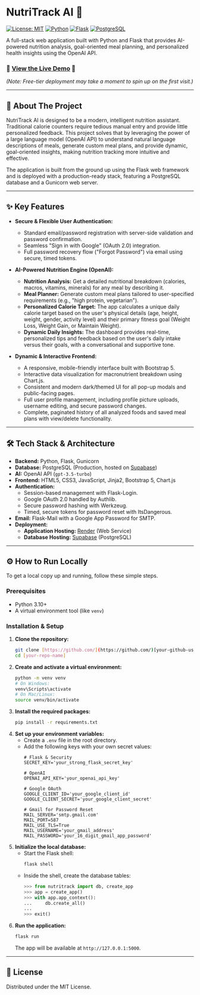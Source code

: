 # NutriTrack AI 🥗

[![License: MIT](https://img.shields.io/badge/License-MIT-green.svg)](https://opensource.org/licenses/MIT)
[![Python](https://img.shields.io/badge/Python-3.11+-blue.svg)](https://www.python.org/)
[![Flask](https://img.shields.io/badge/Flask-3.0-black.svg)](https://flask.palletsprojects.com/)
[![PostgreSQL](https://img.shields.io/badge/Database-PostgreSQL-blue.svg)](https://www.postgresql.org/)

A full-stack web application built with Python and Flask that provides AI-powered nutrition analysis, goal-oriented meal planning, and personalized health insights using the OpenAI API.

### 🚀 **[View the Live Demo](https://nutritrack-ai-6s55.onrender.com)** 🚀

*(Note: Free-tier deployment may take a moment to spin up on the first visit.)*

---

## 📖 About The Project

NutriTrack AI is designed to be a modern, intelligent nutrition assistant. Traditional calorie counters require tedious manual entry and provide little personalized feedback. This project solves that by leveraging the power of a large language model (OpenAI API) to understand natural language descriptions of meals, generate custom meal plans, and provide dynamic, goal-oriented insights, making nutrition tracking more intuitive and effective.

The application is built from the ground up using the Flask web framework and is deployed with a production-ready stack, featuring a PostgreSQL database and a Gunicorn web server.

---

## ✨ Key Features

* **Secure & Flexible User Authentication:**
    * Standard email/password registration with server-side validation and password confirmation.
    * Seamless "Sign in with Google" (OAuth 2.0) integration.
    * Full password recovery flow ("Forgot Password") via email using secure, timed tokens.

* **AI-Powered Nutrition Engine (OpenAI):**
    * **Nutrition Analysis:** Get a detailed nutritional breakdown (calories, macros, vitamins, minerals) for any meal by describing it.
    * **Meal Planner:** Generate custom meal plans tailored to user-specified requirements (e.g., "high protein, vegetarian").
    * **Personalized Calorie Target:** The app calculates a unique daily calorie target based on the user's physical details (age, height, weight, gender, activity level) and their primary fitness goal (Weight Loss, Weight Gain, or Maintain Weight).
    * **Dynamic Daily Insights:** The dashboard provides real-time, personalized tips and feedback based on the user's daily intake versus their goals, with a conversational and supportive tone.

* **Dynamic & Interactive Frontend:**
    * A responsive, mobile-friendly interface built with Bootstrap 5.
    * Interactive data visualization for macronutrient breakdown using Chart.js.
    * Consistent and modern dark/themed UI for all pop-up modals and public-facing pages.
    * Full user profile management, including profile picture uploads, username editing, and secure password changes.
    * Complete, paginated history of all analyzed foods and saved meal plans with view/delete functionality.

---

## 🛠️ Tech Stack & Architecture

* **Backend:** Python, Flask, Gunicorn
* **Database:** PostgreSQL (Production, hosted on [Supabase](https://supabase.com/))
* **AI:** OpenAI API (`gpt-3.5-turbo`)
* **Frontend:** HTML5, CSS3, JavaScript, Jinja2, Bootstrap 5, Chart.js
* **Authentication:**
    * Session-based management with Flask-Login.
    * Google OAuth 2.0 handled by Authlib.
    * Secure password hashing with Werkzeug.
    * Timed, secure tokens for password reset with ItsDangerous.
* **Email:** Flask-Mail with a Google App Password for SMTP.
* **Deployment:**
    * **Application Hosting:** [Render](https://render.com/) (Web Service)
    * **Database Hosting:** [Supabase](https://supabase.com/) (PostgreSQL)

---

## ⚙️ How to Run Locally

To get a local copy up and running, follow these simple steps.

### Prerequisites

* Python 3.10+
* A virtual environment tool (like `venv`)

### Installation & Setup

1.  **Clone the repository:**
    ```sh
    git clone [https://github.com/](https://github.com/)[your-github-username]/[your-repo-name].git
    cd [your-repo-name]
    ```
2.  **Create and activate a virtual environment:**
    ```sh
    python -m venv venv
    # On Windows:
    venv\Scripts\activate
    # On Mac/Linux:
    source venv/bin/activate
    ```
3.  **Install the required packages:**
    ```sh
    pip install -r requirements.txt
    ```
4.  **Set up your environment variables:**
    * Create a `.env` file in the root directory.
    * Add the following keys with your own secret values:
        ```env
        # Flask & Security
        SECRET_KEY='your_strong_flask_secret_key'

        # OpenAI
        OPENAI_API_KEY='your_openai_api_key'

        # Google OAuth
        GOOGLE_CLIENT_ID='your_google_client_id'
        GOOGLE_CLIENT_SECRET='your_google_client_secret'

        # Gmail for Password Reset
        MAIL_SERVER='smtp.gmail.com'
        MAIL_PORT=587
        MAIL_USE_TLS=True
        MAIL_USERNAME='your_gmail_address'
        MAIL_PASSWORD='your_16_digit_gmail_app_password'
        ```
5.  **Initialize the local database:**
    * Start the Flask shell:
        ```sh
        flask shell
        ```
    * Inside the shell, create the database tables:
        ```python
        >>> from nutritrack import db, create_app
        >>> app = create_app()
        >>> with app.app_context():
        ...     db.create_all()
        ...
        >>> exit()
        ```
6.  **Run the application:**
    ```sh
    flask run
    ```
    The app will be available at `http://127.0.0.1:5000`.

---

## 📜 License

Distributed under the MIT License.
